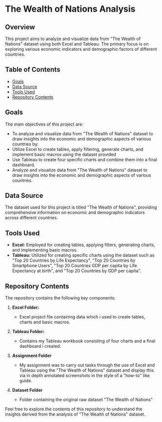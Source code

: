 # The Wealth of Nations Analysis

## Overview
This project aims to analyze and visualize data from "The Wealth of Nations" dataset using both Excel and Tableau. The primary focus is on exploring various economic indicators and demographic factors of different countries.

## Table of Contents
- [Goals](#goals)
- [Data Source](#data-source)
- [Tools Used](#tools-used)
- [Repository Contents](#repository-contents)

## Goals
The main objectives of this project are:
- To analyze and visualize data from "The Wealth of Nations" dataset to draw insights into the economic and demographic aspects of various countries by:
- Utilize Excel to create tables, apply filtering, generate charts, and implement basic macros using the dataset provided
- Use Tableau to create four specific charts and combine them into a final dashboard.
- Analyze and visualize data from "The Wealth of Nations" dataset to draw insights into the economic and demographic aspects of various countries.

## Data Source
The dataset used for this project is titled "The Wealth of Nations", providing comprehensive information on economic and demographic indicators across different countries.

## Tools Used
- **Excel:** Employed for creating tables, applying filters, generating charts, and implementing basic macros.
- **Tableau:** Utilized for creating specific charts using the dataset such as "Top 20 Countries by Life Expectancy", "Top 20 Countries by Smartphone Users", "Top 20 Countries GDP per capita by Life Expectancy at birth", and "Top 20 Countries by GDP per capita".

## Repository Contents
The repository contains the following key components:
1. **Excel Folder:**
   - Excel project file containing data which i used to create tables, charts and basic macros.

2. **Tableau Folder:**
   - Contains my Tableau workbook consisting of four charts and a final dashboard i created.

3. **Assignment Folder**
   - My assignment was to carry out tasks through the use of Excel and Tableau using the "The Wealth of Nations" dataset and display this via in depth annotated screenshots in the style of a "how-to" like guide.
  
4. **Dataset Folder**
   - Folder containing the original raw dataset "The Wealth of Nations"

Feel free to explore the contents of this repository to understand the insights derived from the analysis of "The Wealth of Nations" dataset.
